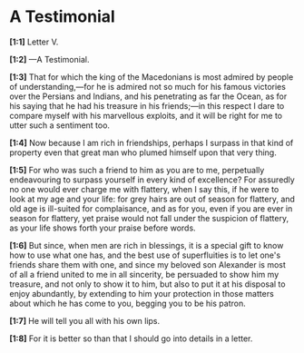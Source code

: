 # A Testimonial

**[1:1]** Letter V.

**[1:2]** —A Testimonial.

**[1:3]** That for which the king of the Macedonians is most admired by people of understanding,—for he is admired not so much for his famous victories over the Persians and Indians, and his penetrating as far the Ocean, as for his saying that he had his treasure in his friends;—in this respect I dare to compare myself with his marvellous exploits, and it will be right for me to utter such a sentiment too.

**[1:4]** Now because I am rich in friendships, perhaps I surpass in that kind of property even that great man who plumed himself upon that very thing.

**[1:5]** For who was such a friend to him as you are to me, perpetually endeavouring to surpass yourself in every kind of excellence? For assuredly no one would ever charge me with flattery, when I say this, if he were to look at my age and your life: for grey hairs are out of season for flattery, and old age is ill-suited for complaisance, and as for you, even if you are ever in season for flattery, yet praise would not fall under the suspicion of flattery, as your life shows forth your praise before words.

**[1:6]** But since, when men are rich in blessings, it is a special gift to know how to use what one has, and the best use of superfluities is to let one's friends share them with one, and since my beloved son Alexander is most of all a friend united to me in all sincerity, be persuaded to show him my treasure, and not only to show it to him, but also to put it at his disposal to enjoy abundantly, by extending to him your protection in those matters about which he has come to you, begging you to be his patron.

**[1:7]** He will tell you all with his own lips.

**[1:8]** For it is better so than that I should go into details in a letter.


